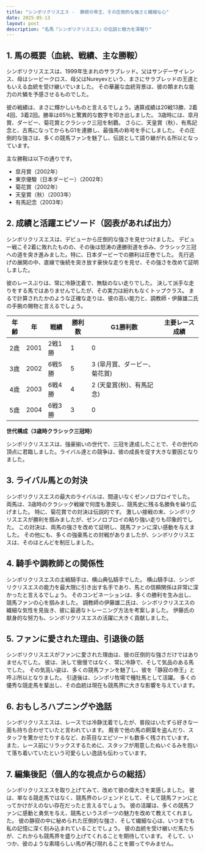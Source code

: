 ```yaml
---
title: "シンボリクリスエス -  静寂の帝王、その圧倒的な強さと繊細な心"
date: 2025-05-13
layout: post
description: "名馬『シンボリクリスエス』の伝説と魅力を深堀り"
---
```


## 1. 馬の概要（血統、戦績、主な勝鞍）

シンボリクリスエスは、1999年生まれのサラブレッド。父はサンデーサイレンス、母はシービークロス、母父はNureyevという、まさにサラブレッドの王道ともいえる血統を受け継いでいました。  その華麗な血統背景は、彼の類まれな能力の片鱗を予感させるものでした。

彼の戦績は、まさに輝かしいものと言えるでしょう。通算成績は20戦13勝、2着4回、3着2回。勝率は65％と驚異的な数字を叩き出しました。  3歳時には、皐月賞、ダービー、菊花賞とクラシック三冠を制覇。  さらに、天皇賞（秋）、有馬記念と、古馬になってからもG1を連勝し、最強馬の称号を手にしました。  その圧倒的な強さは、多くの競馬ファンを魅了し、伝説として語り継がれる所以となっています。

主な勝鞍は以下の通りです。

* 皐月賞（2002年）
* 東京優駿（日本ダービー）（2002年）
* 菊花賞（2002年）
* 天皇賞（秋）（2003年）
* 有馬記念（2003年）


## 2. 成績と活躍エピソード（図表があれば出力）

シンボリクリスエスは、デビューから圧倒的な強さを見せつけました。  デビュー戦こそ2着に敗れたものの、その後は怒涛の連勝街道を歩み、クラシック三冠への道を突き進みました。特に、日本ダービーでの勝利は圧巻でした。  先行逃げの展開の中、直線で後続を突き放す豪快な走りを見せ、その強さを改めて証明しました。

彼のレースぶりは、常に冷静沈着で、無駄のない走りでした。  決して派手な走りをする馬ではありませんでしたが、その実力は紛れもなくトップクラス。  まるで計算されたかのような正確な走りは、彼の高い能力と、調教師・伊藤雄二氏の手腕の賜物と言えるでしょう。

| 年齢 | 年 | 戦績 | 勝利数 | G1勝利数 | 主要レース成績 |
|---|---|---|---|---|---|
| 2歳 | 2001 | 2戦1勝 | 1 | 0 |  |
| 3歳 | 2002 | 6戦5勝 | 5 | 3 (皐月賞、ダービー、菊花賞) |  |
| 4歳 | 2003 | 6戦4勝 | 4 | 2 (天皇賞(秋)、有馬記念) |  |
| 5歳 | 2004 | 6戦3勝 | 3 | 0 |  |


**世代構成（3歳時クラシック三冠時）**

シンボリクリスエスは、強豪揃いの世代で、三冠を達成したことで、その世代の頂点に君臨しました。ライバル達との競争は、彼の成長を促す大きな要因となりました。


## 3. ライバル馬との対決

シンボリクリスエスの最大のライバルは、間違いなくゼンノロブロイでした。  両馬は、3歳時のクラシック戦線で何度も激突し、競馬史に残る名勝負を繰り広げました。  特に、菊花賞での対決は伝説的です。  激しい接戦の末、シンボリクリスエスが勝利を掴みましたが、ゼンノロブロイの粘り強い走りも印象的でした。  この対決は、両馬の強さを改めて証明し、競馬ファンに深い感動を与えました。  その他にも、多くの強豪馬との対戦がありましたが、シンボリクリスエスは、そのほとんどを制圧しました。


## 4. 騎手や調教師との関係性

シンボリクリスエスの主戦騎手は、横山典弘騎手でした。  横山騎手は、シンボリクリスエスの能力を最大限に引き出す名手であり、馬との信頼関係は非常に深かったと言えるでしょう。  そのコンビネーションは、多くの勝利を生み出し、競馬ファンの心を掴みました。  調教師の伊藤雄二氏は、シンボリクリスエスの繊細な気性を見抜き、彼に最適なトレーニング方法を考案しました。  伊藤氏の献身的な努力も、シンボリクリスエスの活躍に大きく貢献しました。


## 5. ファンに愛された理由、引退後の話

シンボリクリスエスがファンに愛された理由は、彼の圧倒的な強さだけではありませんでした。  彼は、決して傲慢ではなく、常に冷静で、そして気品のある馬でした。  その気高い姿は、多くの競馬ファンを魅了し、彼を「静寂の帝王」と呼ぶ所以となりました。  引退後は、シンボリ牧場で種牡馬として活躍。  多くの優秀な競走馬を輩出し、その血統は現在も競馬界に大きな影響を与えています。


## 6. おもしろハプニングや逸話

シンボリクリスエスは、レースでは冷静沈着でしたが、普段はいたずら好きな一面も持ち合わせていたと言われています。  厩舎で他の馬の飼葉を盗んだり、スタッフを驚かせたりするなど、お茶目なエピソードも数多く残されています。  また、レース前にリラックスするために、スタッフが用意したぬいぐるみを抱いて落ち着いていたという可愛らしい逸話も伝わっています。


## 7. 編集後記（個人的な視点からの総括）

シンボリクリスエスを取り上げてみて、改めて彼の偉大さを実感しました。  彼は、単なる競走馬ではなく、競馬界のレジェンドとして、そして競馬ファンにとってかけがえのない存在だったと言えるでしょう。  彼の活躍は、多くの競馬ファンに感動と勇気を与え、競馬というスポーツの魅力を改めて教えてくれました。  彼の静寂の中に秘められた圧倒的な強さ、そして繊細な心は、いつまでも私の記憶に深く刻み込まれていることでしょう。  彼の血統を受け継いだ馬たちが、これからも競馬界を盛り上げてくれることを期待しています。  そして、いつか、彼のような素晴らしい馬が再び現れることを願ってやみません。
